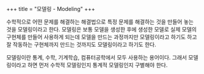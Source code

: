 +++
title = "모델링 - Modeling"
+++

수학적으로 어떤 문제를 해결하는 해결법으로 특정 문제를 해결하는 것을 만들어 놓는 것을 모델링이라고 한다.  모델링은 보통 모델을 생성한 후에 생성한 모델로 실제 모델의 구현체를 만들어 사용하게 되는데 모델을 만드는 과정까지만 모델링이라고 하기도 하고 잘 작동하는 구현체까지 만드는 것까지도 모델링이라고 하기도 한다.

모델링이란 통계, 수학, 기계학습, 컴퓨터공학에서 모두 사용하는 용어이다.  그래서 모델링이라고 하면 먼저 수학적 모델링인지 통계적 모델링인지 구별해야 한다.



